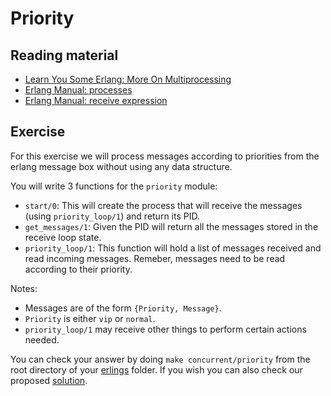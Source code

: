 # Priority

## Reading material

- [Learn You Some Erlang: More On Multiprocessing](http://learnyousomeerlang.com/more-on-multiprocessing)
- [Erlang Manual: processes](http://erlang.org/doc/reference_manual/processes.html)
- [Erlang Manual: receive expression](http://erlang.org/doc/reference_manual/expressions.html#id81776)

## Exercise

For this exercise we will process messages according to priorities from the erlang message box without using any data structure.

You will write 3 functions for the `priority` module:
- `start/0`: This will create the process that will receive the messages (using `priority_loop/1`) and return its PID.
- `get_messages/1`: Given the PID will return all the messages stored in the receive loop state.
- `priority_loop/1`: This function will hold a list of messages received and read incoming messages. Remeber, messages need to be read according to their priority.

Notes:
- Messages are of the form `{Priority, Message}`.
- `Priority` is either `vip` or `normal`.
- `priority_loop/1` may receive other things to perform certain actions needed.

You can check your answer by doing `make concurrent/priority` from the root directory of your [erlings](https://github.com/lambdaclass/erlings) folder. If you wish you can also check our proposed [solution](solution).
